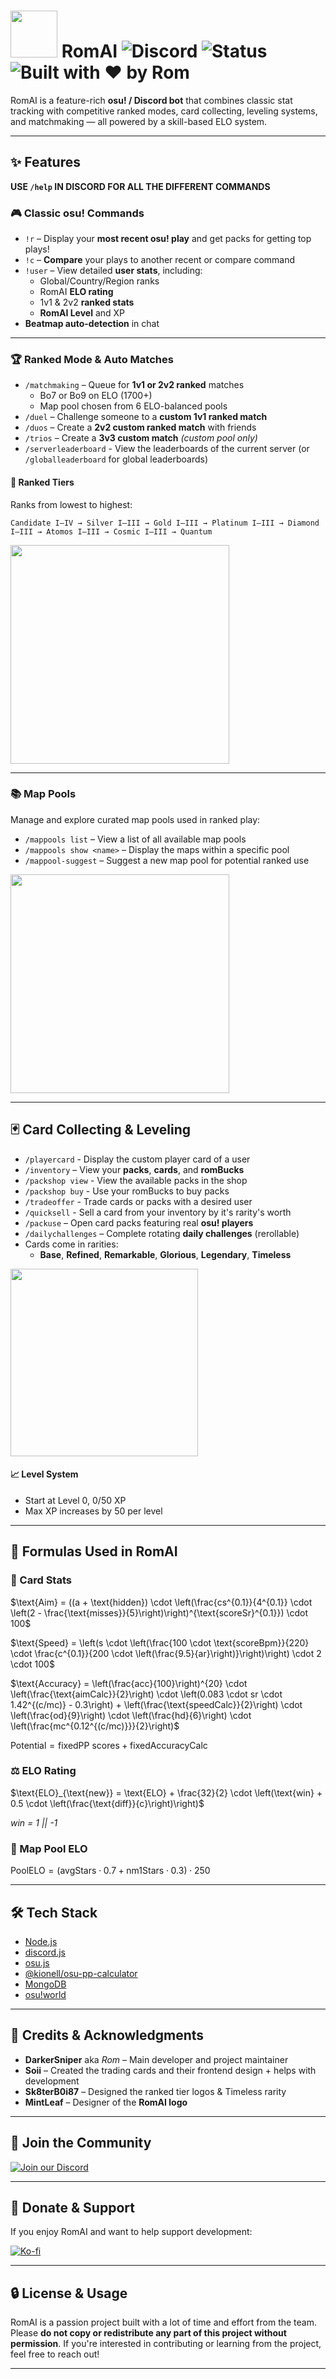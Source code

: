# <img src="src/utils/images/example/RomAI Logo.png" width="75"> RomAI ![Discord](https://img.shields.io/discord/1245368064992870471?label=Support%20Server&logo=discord&style=for-the-badge) ![Status](https://img.shields.io/badge/Project-Active-brightgreen?style=for-the-badge) ![Built with ❤️ by Rom](https://img.shields.io/badge/Built%20with-%E2%9D%A4%EF%B8%8F%20by%20Rom-blueviolet?style=for-the-badge)

RomAI is a feature-rich **osu! / Discord bot** that combines classic stat tracking with competitive ranked modes, card collecting, leveling systems, and matchmaking — all powered by a skill-based ELO system.

---

## ✨ Features

**USE `/help` IN DISCORD FOR ALL THE DIFFERENT COMMANDS**

### 🎮 Classic osu! Commands
- `!r` – Display your **most recent osu! play** and get packs for getting top plays!
- `!c` – **Compare** your plays to another recent or compare command
- `!user` – View detailed **user stats**, including:
  - Global/Country/Region ranks
  - RomAI **ELO rating**
  - 1v1 & 2v2 **ranked stats**
  - **RomAI Level** and XP
- **Beatmap auto-detection** in chat

---

### 🏆 Ranked Mode & Auto Matches
- `/matchmaking` – Queue for **1v1 or 2v2 ranked** matches
  - Bo7 or Bo9 on ELO (1700+)
  - Map pool chosen from 6 ELO-balanced pools
- `/duel` – Challenge someone to a **custom 1v1 ranked match**
- `/duos` – Create a **2v2 custom ranked match** with friends
- `/trios` – Create a **3v3 custom match** *(custom pool only)*
- `/serverleaderboard` - View the leaderboards of the current server (or `/globalleaderboard` for global leaderboards)

#### 🥇 Ranked Tiers
Ranks from lowest to highest:
```
Candidate I–IV → Silver I–III → Gold I–III → Platinum I–III → Diamond I–III → Atomos I–III → Cosmic I–III → Quantum
```

<img src="src/utils/images/example/rankedTiers.jpg" width="350">

---

### 📚 Map Pools

Manage and explore curated map pools used in ranked play:

- `/mappools list` – View a list of all available map pools
- `/mappools show <name>` – Display the maps within a specific pool
- `/mappool-suggest` – Suggest a new map pool for potential ranked use

<img src="src/utils/images/example/mappool-suggestion.png" width="350">

---

## 🃏 Card Collecting & Leveling
- `/playercard` - Display the custom player card of a user
- `/inventory` – View your **packs**, **cards**, and **romBucks**
- `/packshop view` - View the available packs in the shop
- `/packshop buy` - Use your romBucks to buy packs
- `/tradeoffer` - Trade cards or packs with a desired user
- `/quicksell` - Sell a card from your inventory by it's rarity's worth
- `/packuse` – Open card packs featuring real **osu! players**
- `/dailychallenges` – Complete rotating **daily challenges** (rerollable)
- Cards come in rarities:
  - **Base**, **Refined**, **Remarkable**, **Glorious**, **Legendary**, **Timeless**

<img src="src/utils/images/example/F3n1X-RomAI-PlayerCard.png" width="300">

#### 📈 Level System
- Start at Level 0, 0/50 XP
- Max XP increases by 50 per level

---

## 🧠 Formulas Used in RomAI

### 🧮 Card Stats

$\text{Aim} = ((a + \text{hidden}) \cdot \left(\frac{cs^{0.1}}{4^{0.1}} \cdot \left(2 - \frac{\text{misses}}{5}\right)\right)^{\text{scoreSr}^{0.1}}) \cdot 100$

$\text{Speed} = \left(s \cdot \left(\frac{100 \cdot \text{scoreBpm}}{220} \cdot \frac{c^{0.1}}{200 \cdot \left(\frac{9.5}{ar}\right)}\right)\right) \cdot 2 \cdot 100$

$\text{Accuracy} = \left(\frac{acc}{100}\right)^{20} \cdot \left(\frac{\text{aimCalc}}{2}\right) \cdot \left(0.083 \cdot sr \cdot 1.42^{(c/mc)} - 0.3\right) + \left(\frac{\text{speedCalc}}{2}\right) \cdot \left(\frac{od}{9}\right) \cdot \left(\frac{hd}{6}\right) \cdot \left(\frac{mc^{0.12^{(c/mc)}}}{2}\right)$

$\text{Potential} = \text{fixedPP scores} + \text{fixedAccuracyCalc}$

### ⚖️ ELO Rating

$\text{ELO}_{\text{new}} = \text{ELO} + \frac{32}{2} \cdot \left(\text{win} + 0.5 \cdot \left(\frac{\text{diff}}{c}\right)\right)$

*win = 1 || -1*

### 🎯 Map Pool ELO

$\text{PoolELO} = \left(\text{avgStars} \cdot 0.7 + \text{nm1Stars} \cdot 0.3\right) \cdot 250$

---

## 🛠️ Tech Stack

- [Node.js](https://nodejs.org/)
- [discord.js](https://discord.js.org/)
- [osu.js](https://github.com/L-Mario564/osu.js)
- [@kionell/osu-pp-calculator](https://www.npmjs.com/package/@kionell/osu-pp-calculator)
- [MongoDB](https://www.mongodb.com/)
- [osu!world](https://osuworld.octo.moe/)

---

## 👥 Credits & Acknowledgments

- **DarkerSniper** aka *Rom* – Main developer and project maintainer
- **Soii** – Created the trading cards and their frontend design + helps with development
- **Sk8terB0i87** – Designed the ranked tier logos & Timeless rarity
- **MintLeaf** – Designer of the **RomAI logo**

---

## 💬 Join the Community

[![Join our Discord](https://img.shields.io/discord/1245368064992870471?label=Join%20RomAI%20on%20Discord&logo=discord&style=flat-square)](https://discord.gg/QgdqscCsJk)

---

## 💖 Donate & Support

If you enjoy RomAI and want to help support development:

[![Ko-fi](https://img.shields.io/badge/Donate-Ko--fi-F16061?style=flat-square&logo=ko-fi)](https://ko-fi.com/romdarker)

---

## 🔒 License & Usage

RomAI is a passion project built with a lot of time and effort from the team.
Please **do not copy or redistribute any part of this project without permission**.
If you're interested in contributing or learning from the project, feel free to reach out!

---
